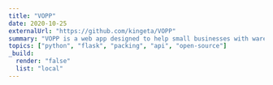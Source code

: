 ```yaml
---
title: "VOPP"
date: 2020-10-25
externalUrl: "https://github.com/kingeta/VOPP"
summary: "VOPP is a web app designed to help small businesses with warehouse logistics. Winner of the Cambridge University IfM Hackathon 2020."
topics: ["python", "flask", "packing", "api", "open-source"]
_build:
  render: "false"
  list: "local"
---
```


